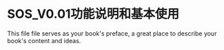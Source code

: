 # SOS\_V0.01功能说明和基本使用

This file file serves as your book's preface, a great place to describe your book's content and ideas.

